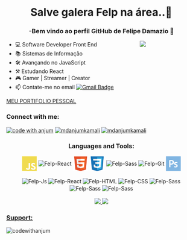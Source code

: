 


 
<h1 align="center"> Salve galera Felp na área..👊 </h1> 

<h3 align="center">-Bem vindo ao perfil GitHub de Felipe Damazio  👋</h3>


<img  align="right"  width="150"  src="https://user-images.githubusercontent.com/71530559/194151008-7a135448-be80-4bd6-bd76-469f87961f39.gif" />


- 💻 Software Developer Front End 
- 📚 Sistemas de Informação
- 🛠  Avançando no JavaScript
- ⚒  Estudando React
- 🎮 Gamer | Streamer | Creator 
- 📫 Contate-me no email [![Gmail Badge](https://img.shields.io/badge/-lipjb@hotmail.com-c14438?style=flat-square&logo=Gmail&logoColor=white&link=mailto:lipjb@hotmail.com)](mailto:lipjb@hotmail.com)

 <a href="https://felps-portifolio.vercel.app/" target="_blank">MEU PORTIFOLIO PESSOAL</a> 



<h3 align="left">Connect with me:</h3>
<p align="left">
<a href="https://www.youtube.com/channel/UCp-RiLixt2o52--B4aRkUCg" target="blank"><img align="center" src="https://raw.githubusercontent.com/rahuldkjain/github-profile-readme-generator/master/src/images/icons/Social/youtube.svg" alt="code with anjum" height="30" width="40" /></a>
<a href="https://www.linkedin.com/in/felipe-damazio/" target="blank"><img align="center" src="https://raw.githubusercontent.com/rahuldkjain/github-profile-readme-generator/master/src/images/icons/Social/linked-in-alt.svg" alt="mdanjumkamali" height="30" width="40" /></a>
<a href="https://www.instagram.com/felpcreativelab/" target="blank"><img align="center" src="https://raw.githubusercontent.com/rahuldkjain/github-profile-readme-generator/master/src/images/icons/Social/instagram.svg" alt="mdanjumkamali" height="30" width="40" /></a>
 </p> 
 
 
 
 <h3 align="center">Languages and Tools:</h3>
  <div style="display: inline_block" align="center">  
  <img align="center" alt="Felp-Js" height="40" width="40" src="https://raw.githubusercontent.com/devicons/devicon/master/icons/javascript/javascript-plain.svg">
  <img align="center" alt="Felp-React" height="40" width="40" src="https://cdn.jsdelivr.net/gh/devicons/devicon/icons/react/react-original.svg">
  <img align="center" alt="Felp-HTML" height="40" width="40" src="https://raw.githubusercontent.com/devicons/devicon/master/icons/html5/html5-original.svg">
  <img align="center" alt="Felp-CSS" height="40" width="40" src="https://raw.githubusercontent.com/devicons/devicon/master/icons/css3/css3-original.svg">
  <img align="center" alt="Felp-Sass" height="40" width="40" src="https://cdn.jsdelivr.net/gh/devicons/devicon/icons/sass/sass-original.svg">
  <img align="center" alt="Felp-Git" height="40" width="40" src="https://cdn.jsdelivr.net/gh/devicons/devicon/icons/git/git-original.svg">       
  <img align="center" alt="Felp-Photoshop" height="40" width="40" src="https://raw.githubusercontent.com/devicons/devicon/master/icons/photoshop/photoshop-plain.svg">
 
</div>  
<br>
<div style="display: inline_block" align="center">  
  <img align="center" alt="Felp-Js"  src="https://img.shields.io/badge/JavaScript-F7DF1E?style=for-the-badge&logo=javascript&logoColor=black">
  <img align="center" alt="Felp-React" src="https://img.shields.io/badge/React-20232A?style=for-the-badge&logo=react&logoColor=61DAFB">
  <img align="center" alt="Felp-HTML" src="https://img.shields.io/badge/HTML5-E34F26?style=for-the-badge&logo=html5&logoColor=white">
  <img align="center" alt="Felp-CSS"  src="https://img.shields.io/badge/CSS3-1572B6?style=for-the-badge&logo=css3&logoColor=white">
  <img align="center" alt="Felp-Sass" src="https://img.shields.io/badge/Sass-CC6699?style=for-the-badge&logo=sass&logoColor=white"> 
 <img align="center" alt="Felp-Sass" src="https://img.shields.io/badge/GIT-E44C30?style=for-the-badge&logo=git&logoColor=white">
 <img align="center" alt="Felp-Sass" src="https://aleen42.github.io/badges/src/photoshop.svg"> 
</div>  
<br>

<div align="center">
 <a href="https://github.com/felipedamazio?tab=repositories">
  <img height="165em" src="https://github-readme-stats.vercel.app/api?username=felipedamazio&show_icons=true&theme=tokyonight&include_all_commits=true&count_private=true"/>
 <img height="165em" src="https://github-readme-stats.vercel.app/api/top-langs/?username=felipedamazio&layout=compact&langs_count=7&theme=tokyonight"/> 
</div>  

 <h3 align="left">Support:</h3>
<p><a href="https://www.buymeacoffee.com/lipjbn"> <img align="left" src="https://cdn.buymeacoffee.com/buttons/v2/default-yellow.png" height="50" width="210" alt="codewithanjum" /></a></p><br><br>
         


    
          
  



